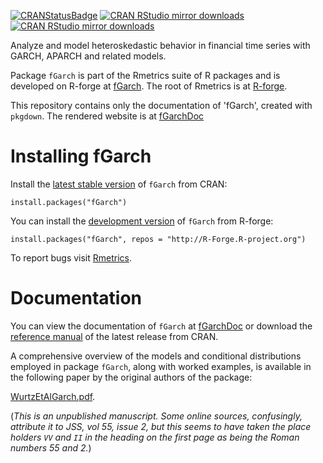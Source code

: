 <!-- badges: start -->
[![CRANStatusBadge](http://www.r-pkg.org/badges/version/fGarch)](https://cran.r-project.org/package=fGarch)
[![CRAN RStudio mirror downloads](https://cranlogs.r-pkg.org/badges/fGarch)](https://www.r-pkg.org/pkg/fGarch)
[![CRAN RStudio mirror downloads](https://cranlogs.r-pkg.org/badges/grand-total/fGarch?color=blue)](https://r-pkg.org/pkg/fGarch)
<!-- badges: end -->


Analyze and model heteroskedastic behavior in financial time series with GARCH, APARCH and
related models.

Package `fGarch` is part of the Rmetrics suite of R packages and is developed on R-forge at
[fGarch](https://r-forge.r-project.org/scm/viewvc.php/pkg/fGarch/?root=rmetrics).
The root of Rmetrics is at [R-forge](https://r-forge.r-project.org/projects/rmetrics).


This repository contains only the documentation of 'fGarch', created with `pkgdown`.
The rendered website is at [fGarchDoc](https://geobosh.github.io/fGarchDoc/)


# Installing fGarch


Install the [latest stable version](https://cran.r-project.org/package=fGarch) of
`fGarch` from CRAN:

    install.packages("fGarch")


You can install the
[development version](https://r-forge.r-project.org/scm/viewvc.php/pkg/fGarch/?root=rmetrics)
of `fGarch` from R-forge:

    install.packages("fGarch", repos = "http://R-Forge.R-project.org")

To report bugs visit [Rmetrics](https://r-forge.r-project.org/projects/rmetrics/).

# Documentation

You can view the documentation of `fGarch` at
[fGarchDoc](https://geobosh.github.io/fGarchDoc/)
or download the
[reference manual](https://cran.r-project.org/package=fGarch/fGarch.pdf)
of the latest release from CRAN.

A comprehensive overview of the models and conditional distributions employed in package
`fGarch`, along with worked examples, is available in the following paper by the original
authors of the package:

[WurtzEtAlGarch.pdf](https://github.com/GeoBosh/fGarchDoc/blob/master/WurtzEtAlGarch.pdf).

(*This is an unpublished manuscript. Some online sources, confusingly, attribute it to JSS,
vol 55, issue 2, but this seems to have taken the place holders `VV` and `II` in the heading
on the first page as being the Roman numbers 55 and 2.*)

